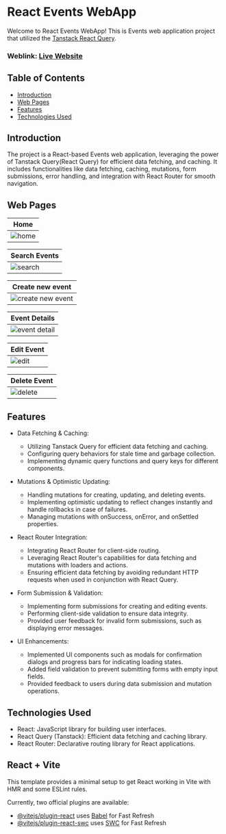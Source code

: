 # React Events WebApp
Welcome to React Events WebApp! This is Events web application project that utilized the [Tanstack React Query](https://tanstack.com/query/latest).

### Weblink: [Live Website](#)

## Table of Contents
- [Introduction](#introduction)
- [Web Pages](#web-pages)
- [Features](#features)
- [Technologies Used](#technologies-used)

## Introduction
The project is a React-based Events web application, leveraging the power of Tanstack Query(React Query) for efficient data fetching, and caching. It includes functionalities like data fetching, caching, mutations, form submissions, error handling, and integration with React Router for smooth navigation.

## Web Pages
|  Home                             |
|-----------------------------------------|
| ![home](https://github.com/zaimabdullah/React-Events-Tanstack/assets/36534973/013fc777-cf9c-4590-ac69-7a11d4ec31fb) |

|  Search Events                              |
|-----------------------------------------|
| ![search](https://github.com/zaimabdullah/React-Events-Tanstack/assets/36534973/c23d1c78-c5be-4122-b1ab-5cb89d7df608) |

|  Create new event                                                            |
|----------------------------------------------------------------------------------|
| ![create new event](https://github.com/zaimabdullah/React-Events-Tanstack/assets/36534973/6060b8bf-96fc-4f12-b151-83dc51fc92e4) |


|  Event Details                              |
|-----------------------------------------|
| ![event detail](https://github.com/zaimabdullah/React-Events-Tanstack/assets/36534973/7be39a80-8d2c-4506-9791-3faf067b686e) |

|  Edit Event                              |
|-----------------------------------------|
| ![edit](https://github.com/zaimabdullah/React-Events-Tanstack/assets/36534973/a838582e-6abb-4e60-bef2-595e8401d078) |


|  Delete Event                              |
|-----------------------------------------|
| ![delete](https://github.com/zaimabdullah/React-Events-Tanstack/assets/36534973/ce198f9c-c506-4ec3-bcc2-09d77fbb0184) |

## Features
- Data Fetching & Caching:
  - Utilizing Tanstack Query for efficient data fetching and caching.
  - Configuring query behaviors for stale time and garbage collection.
  - Implementing dynamic query functions and query keys for different components.

- Mutations & Optimistic Updating:
  - Handling mutations for creating, updating, and deleting events.
  - Implementing optimistic updating to reflect changes instantly and handle rollbacks in case of failures.
  - Managing mutations with onSuccess, onError, and onSettled properties.

- React Router Integration:
  - Integrating React Router for client-side routing.
  - Leveraging React Router's capabilities for data fetching and mutations with loaders and actions.
  - Ensuring efficient data fetching by avoiding redundant HTTP requests when used in conjunction with React Query.

- Form Submission & Validation:
  - Implementing form submissions for creating and editing events.
  - Performing client-side validation to ensure data integrity.
  - Provided user feedback for invalid form submissions, such as displaying error messages.

- UI Enhancements:
  - Implemented UI components such as modals for confirmation dialogs and progress bars for indicating loading states.
  - Added field validation to prevent submitting forms with empty input fields.
  - Provided feedback to users during data submission and mutation operations.

## Technologies Used
- React: JavaScript library for building user interfaces.
- React Query (Tanstack): Efficient data fetching and caching library.
- React Router: Declarative routing library for React applications.

## React + Vite

This template provides a minimal setup to get React working in Vite with HMR and some ESLint rules.

Currently, two official plugins are available:

- [@vitejs/plugin-react](https://github.com/vitejs/vite-plugin-react/blob/main/packages/plugin-react/README.md) uses [Babel](https://babeljs.io/) for Fast Refresh
- [@vitejs/plugin-react-swc](https://github.com/vitejs/vite-plugin-react-swc) uses [SWC](https://swc.rs/) for Fast Refresh
